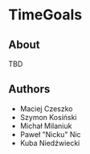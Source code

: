 # TimeGoals
## About
TBD
## Authors
* Maciej Czeszko
* Szymon Kosiński
* Michał Milaniuk
* Paweł "Nicku" Nic
* Kuba Niedźwiecki